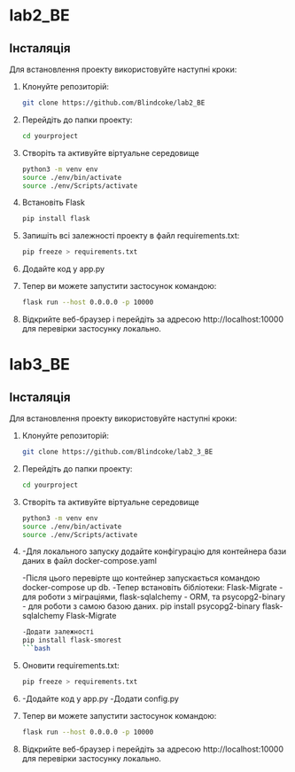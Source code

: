 # lab2_BE
## Інсталяція

Для встановлення проекту використовуйте наступні кроки:

1. Клонуйте репозиторій:

   ```bash
   git clone https://github.com/Blindcoke/lab2_BE
   
2. Перейдіть до папки проекту:
    ```bash
   cd yourproject
3. Створіть та активуйте віртуальне середовище
    ```bash
   python3 -m venv env
   source ./env/bin/activate
   source ./env/Scripts/activate
4. Встановіть Flask
    ```bash
   pip install flask
5. Запишіть всі залежності проекту в файл requirements.txt:
    ```bash
   pip freeze > requirements.txt

6. Додайте код у app.py
   
7. Тепер ви можете запустити застосунок командою:
    ```bash
   flask run --host 0.0.0.0 -p 10000
8. Відкрийте веб-браузер і перейдіть за адресою http://localhost:10000 для перевірки застосунку локально.


# lab3_BE
## Інсталяція

Для встановлення проекту використовуйте наступні кроки:

1. Клонуйте репозиторій:

   ```bash
   git clone https://github.com/Blindcoke/lab2_3_BE
   
2. Перейдіть до папки проекту:
    ```bash
   cd yourproject
3. Створіть та активуйте віртуальне середовище
    ```bash
   python3 -m venv env
   source ./env/bin/activate
   source ./env/Scripts/activate

4. -Для локального запуску додайте конфігурацію для контейнера бази даних в файл docker-compose.yaml
   
   -Після цього перевірте що контейнер запускається командою docker-compose up db.
   -Тепер встановіть бібліотеки: Flask-Migrate - для роботи з міграціями, flask-sqlalchemy - ORM, та psycopg2-binary - для роботи з самою базою даних.
   pip install psycopg2-binary flask-sqlalchemy Flask-Migrate
   ```bash
   -Додати залежності
   pip install flask-smorest
   ```bash

5. Оновити requirements.txt:
    ```bash
   pip freeze > requirements.txt

6. -Додайте код у app.py
   -Додати config.py

7. Тепер ви можете запустити застосунок командою:
    ```bash
   flask run --host 0.0.0.0 -p 10000
8. Відкрийте веб-браузер і перейдіть за адресою http://localhost:10000 для перевірки застосунку локально.
